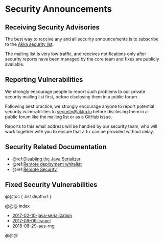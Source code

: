 # Security Announcements

## Receiving Security Advisories

The best way to receive any and all security announcements is to subscribe to the [Akka security list](https://groups.google.com/forum/#!forum/akka-security).

The mailing list is very low traffic, and receives notifications only after security reports have been managed by the core team and fixes are publicly available.

## Reporting Vulnerabilities

We strongly encourage people to report such problems to our private security mailing list first, before disclosing them in a public forum.

Following best practice, we strongly encourage anyone to report potential security 
vulnerabilities to [security@akka.io](mailto:security@akka.io) before disclosing them in a public forum like the mailing list or as a GitHub issue.

Reports to this email address will be handled by our security team, who will work together with you
to ensure that a fix can be provided without delay.

## Security Related Documentation

 * @ref:[Disabling the Java Serializer](../remoting-artery.md#disable-java-serializer)
 * @ref:[Remote deployment whitelist](../remoting.md#remote-deployment-whitelist)
 * @ref:[Remote Security](../remoting-artery.md#remote-security)

## Fixed Security Vulnerabilities

@@toc { .list depth=1 }

@@@ index

* [2017-02-10-java-serialization](2017-02-10-java-serialization.md)
* [2017-08-09-camel](2017-08-09-camel.md)
* [2018-08-29-aes-rng](2018-08-29-aes-rng.md)

@@@

